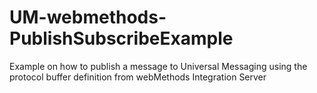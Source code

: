 # UM-webmethods-PublishSubscribeExample
Example on how to publish a message to Universal Messaging using the protocol buffer definition from webMethods Integration Server

